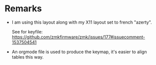 # Remarks

- I am using this layout along with my X11 layout set to french
  "azerty".

  See for keyfile:
  https://github.com/zmkfirmware/zmk/issues/177#issuecomment-1537504541

- An orgmode file is used to produce the keymap, it's easier to align
  tables this way.
